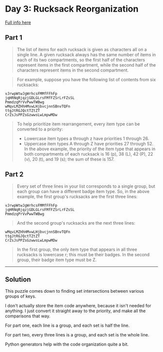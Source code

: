# Day 3: Rucksack Reorganization

[Full info here](https://adventofcode.com/2022/day/3)

## Part 1

>The list of items for each rucksack is given as characters all on a single
line. A given rucksack always has the same number of items in each of its two
compartments, so the first half of the characters represent items in the first
compartment, while the second half of the characters represent items in the
second compartment.

>For example, suppose you have the following list of contents from six
rucksacks:
```
vJrwpWtwJgWrhcsFMMfFFhFp
jqHRNqRjqzjGDLGLrsFMfFZSrLrFZsSL
PmmdzqPrVvPwwTWBwg
wMqvLMZHhHMvwLHjbvcjnnSBnvTQFn
ttgJtRGJQctTZtZT
CrZsJsPPZsGzwwsLwLmpwMDw
```

>To help prioritize item rearrangement, every item type can be converted to a
priority:
>- Lowercase item types a through z have priorities 1 through 26.
>- Uppercase item types A through Z have priorities 27 through 52.
In the above example, the priority of the item type that appears in both compartments of each rucksack is 16 (p), 38 (L), 42 (P), 22 (v), 20 (t), and 19 (s); the sum of these is 157.

## Part 2

>Every set of three lines in your list corresponds to a single group, but each
group can have a different badge item type. So, in the above example, the first
group's rucksacks are the first three lines:
```
vJrwpWtwJgWrhcsFMMfFFhFp
jqHRNqRjqzjGDLGLrsFMfFZSrLrFZsSL
PmmdzqPrVvPwwTWBwg
```

>And the second group's rucksacks are the next three lines:
```
wMqvLMZHhHMvwLHjbvcjnnSBnvTQFn
ttgJtRGJQctTZtZT
CrZsJsPPZsGzwwsLwLmpwMDw
```

>In the first group, the only item type that appears in all three rucksacks is
lowercase r; this must be their badges. In the second group, their badge item
type must be Z.

---

## Solution

This puzzle comes down to finding set intersections between various groups
of keys.

I don't actually store the item code anywhere, because it isn't needed for
anything. I just convert it straight away to the priority, and make all the
comparisons that way.

For part one, each line is a group, and each set is half the line.

For part two, every three lines is a group, and each set is the whole line.

Python generators help with the code organization quite a bit.


